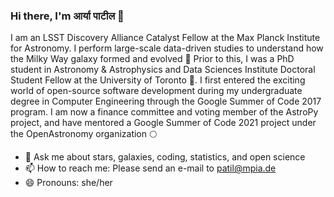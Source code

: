 ### Hi there, I'm आर्या पाटील 👋

I am an LSST Discovery Alliance Catalyst Fellow at the Max Planck Institute for Astronomy. I perform large-scale data-driven studies to understand how the Milky Way galaxy formed and evolved 🌌 Prior to this, I was a PhD student in Astronomy & Astrophysics and Data Sciences Institute Doctoral Student Fellow at the University of Toronto 🔭. I first entered the exciting world of open-source software development during my undergraduate degree in Computer Engineering through the Google Summer of Code 2017 program. I am now a finance committee and voting member of the AstroPy project, and have mentored a Google Summer of Code 2021 project under the OpenAstronomy organization 🌕

- 💬  Ask me about stars, galaxies, coding, statistics, and open science
- 📫  How to reach me: Please send an e-mail to patil@mpia.de
- 😄  Pronouns: she/her
<!--
**aaryapatil/aaryapatil** is a ✨ _special_ ✨ repository because its `README.md` (this file) appears on your GitHub profile.

Here are some ideas to get you started:

- 🔭 I’m currently working on ...
- 🌱 I’m currently learning ...
- 👯 I’m looking to collaborate on ...
- 🤔 I’m looking for help with ...
- 💬 Ask me about ...
- 📫 How to reach me: ...
- 😄 Pronouns: ...
- ⚡ Fun fact: ...
-->
